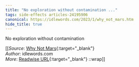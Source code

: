 ```yaml
---
title: "No exploration without contamination ..."
tags: side-effects articles-24195906
canonical: https://idlewords.com/2023/1/why_not_mars.htm
hide_title: true
---
```


No exploration without contamination


[[_Source_: [Why Not Mars](https://idlewords.com/2023/1/why_not_mars.htm){:target="_blank"}<br>
_Author_: idlewords.com<br>
_More_: [Readwise URL](https://readwise.io/open/474541392){:target="_blank"}
::wrap]]